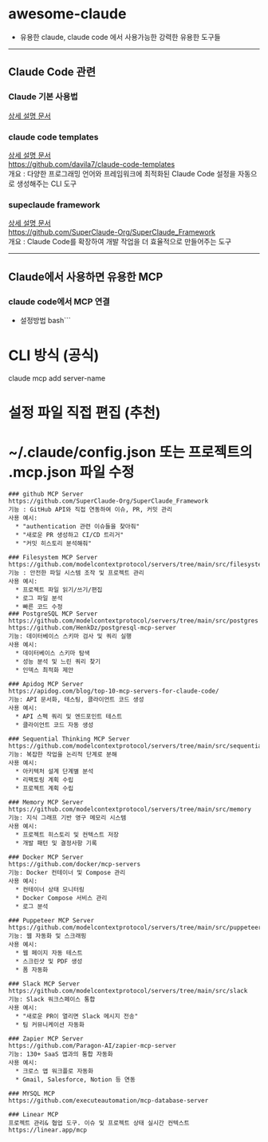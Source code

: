 # awesome-claude
- 유용한 claude, claude code 에서 사용가능한 강력한 유용한 도구들
---
## Claude Code 관련
### Claude 기본 사용법
[상세 설명 문서](claude_code_guide.md)  

### claude code templates
[상세 설명 문서](claude_code_templates.md)  
https://github.com/davila7/claude-code-templates  
개요 : 다양한 프로그래밍 언어와 프레임워크에 최적화된 Claude Code 설정을 자동으로 생성해주는 CLI 도구  

### supeclaude framework
[상세 설명 문서](superclaude_guide.md)  
https://github.com/SuperClaude-Org/SuperClaude_Framework  
개요 : Claude Code를 확장하여 개발 작업을 더 효율적으로 만들어주는 도구  

---
## Claude에서 사용하면 유용한 MCP 
### claude code에서 MCP 연결
* 설정방법
bash```
# CLI 방식 (공식)
claude mcp add server-name
# 설정 파일 직접 편집 (추천)
# ~/.claude/config.json 또는 프로젝트의 .mcp.json 파일 수정
```
### github MCP Server
https://github.com/SuperClaude-Org/SuperClaude_Framework  
기능 : GitHub API와 직접 연동하여 이슈, PR, 커밋 관리  
사용 예시:  
  * "authentication 관련 이슈들을 찾아줘"
  * "새로운 PR 생성하고 CI/CD 트리거"
  * "커밋 히스토리 분석해줘"
    
### Filesystem MCP Server
https://github.com/modelcontextprotocol/servers/tree/main/src/filesystem  
기능 : 안전한 파일 시스템 조작 및 프로젝트 관리  
사용 예시:  
  * 프로젝트 파일 읽기/쓰기/편집
  * 로그 파일 분석
  * 빠른 코드 수정
### PostgreSQL MCP Server
https://github.com/modelcontextprotocol/servers/tree/main/src/postgres  
https://github.com/HenkDz/postgresql-mcp-server  
기능: 데이터베이스 스키마 검사 및 쿼리 실행  
사용 예시:  
  * 데이터베이스 스키마 탐색
  * 성능 분석 및 느린 쿼리 찾기
  * 인덱스 최적화 제안

### Apidog MCP Server
https://apidog.com/blog/top-10-mcp-servers-for-claude-code/  
기능: API 문서화, 테스팅, 클라이언트 코드 생성  
사용 예시:  
  * API 스펙 쿼리 및 엔드포인트 테스트
  * 클라이언트 코드 자동 생성
    
### Sequential Thinking MCP Server
https://github.com/modelcontextprotocol/servers/tree/main/src/sequentialthinking  
기능: 복잡한 작업을 논리적 단계로 분해  
사용 예시:  
  * 아키텍처 설계 단계별 분석
  * 리팩토링 계획 수립
  * 프로젝트 계획 수립
    
### Memory MCP Server
https://github.com/modelcontextprotocol/servers/tree/main/src/memory  
기능: 지식 그래프 기반 영구 메모리 시스템  
사용 예시:  
  * 프로젝트 히스토리 및 컨텍스트 저장
  * 개발 패턴 및 결정사항 기록
    
### Docker MCP Server
https://github.com/docker/mcp-servers  
기능: Docker 컨테이너 및 Compose 관리  
사용 예시:  
  * 컨테이너 상태 모니터링
  * Docker Compose 서비스 관리
  * 로그 분석

### Puppeteer MCP Server
https://github.com/modelcontextprotocol/servers/tree/main/src/puppeteer  
기능: 웹 자동화 및 스크래핑  
사용 예시:  
  * 웹 페이지 자동 테스트
  * 스크린샷 및 PDF 생성
  * 폼 자동화

### Slack MCP Server
https://github.com/modelcontextprotocol/servers/tree/main/src/slack  
기능: Slack 워크스페이스 통합  
사용 예시:  
  * "새로운 PR이 열리면 Slack 메시지 전송"
  * 팀 커뮤니케이션 자동화

### Zapier MCP Server
https://github.com/Paragon-AI/zapier-mcp-server  
기능: 130+ SaaS 앱과의 통합 자동화  
사용 예시:  
  * 크로스 앱 워크플로 자동화
  * Gmail, Salesforce, Notion 등 연동

### MYSQL MCP
https://github.com/executeautomation/mcp-database-server  
  
### Linear MCP
프로젝트 관리& 협업 도구. 이슈 및 프로젝트 상태 실시간 컨텍스트  
https://linear.app/mcp   






